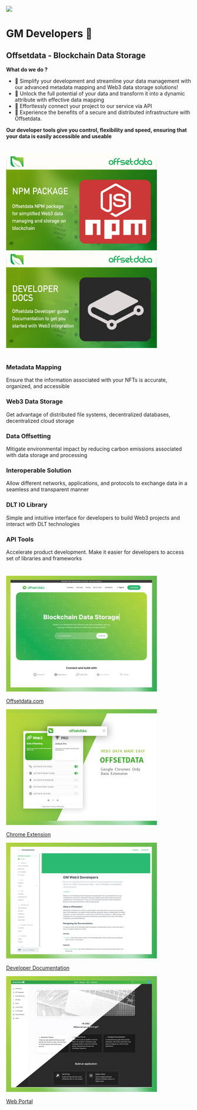 

<a href="https://www.twitter.com/offsetdata" target="_blank" rel="noreferrer"><img
src="https://img.shields.io/twitter/follow/offsetdata?logo=twitter&style=for-the-badge&color=a0c95b&labelColor=5bae5e"
/></a>


GM Developers 👋 
================================

Offsetdata - Blockchain Data Storage
---------------------------------------------------------

**What do we do ?**


- 🌱  Simplify your development and streamline your data management with our advanced metadata mapping and Web3 data storage solutions!
- 🌱  Unlock the full potential of your data and transform it into a dynamic attribute with effective data mapping
- 🌱  Effortlessly connect your project to our service via API
- 🌱  Experience the benefits of a secure and distributed infrastructure with Offsetdata. 

**Our developer tools give you control, flexibility and speed, ensuring that your data is easily accessible and useable**



# <div>
<a href="https://github.com/Offsetdata/offsetdata-npm">
  <img alt="Offsetdata NPM" width="410px"  src="https://github.com/Offsetdata/Offsetdata/blob/main/npm.png" />
</a>
<a href="https://github.com/Offsetdata/OD-Docs">
  <img alt="Offsetdata Documentation" width="410px" src="https://github.com/Offsetdata/Offsetdata/blob/main/docs.png" />
</a>
</div>


# <div> </div>
### Metadata Mapping
Ensure that the information associated with your NFTs is accurate, organized, and accessible

### Web3 Data Storage
Get advantage of distributed file systems, decentralized databases, decentralized cloud storage

### Data Offsetting
Mitigate environmental impact by reducing carbon emissions associated with data storage and processing

### Interoperable Solution
Allow different networks, applications, and protocols to exchange data in a seamless and transparent manner

### DLT IO Library
Simple and intuitive interface for developers to build Web3 projects and interact with DLT technologies

### API Tools
Accelerate product development. Make it easier for developers to access set of libraries and frameworks


# <div>



<a href="https://offsetdata.com">
  <img alt="Offsetdata NPM" width="410px"  src="https://github.com/Offsetdata/Offsetdata/blob/main/website.png" />
  <p> Offsetdata.com  </p> 
</a> 
<a href="https://github.com/Offsetdata/OD-Docs">
  <img alt="Offsetdata Documentation" width="410px" src="https://github.com/Offsetdata/Offsetdata/blob/main/chrome.png" />
  <p> Chrome Extension</p>
</a>
<a href="https://github.com/Offsetdata/OD-Docs">
  <img alt="Offsetdata Documentation" width="410px" src="https://github.com/Offsetdata/Offsetdata/blob/main/documents.png" />
  <p>Developer Documentation</p>
</a>
<a href="https://github.com/Offsetdata/OD-Docs">
  <img alt="Offsetdata Documentation" width="410px" src="https://github.com/Offsetdata/Offsetdata/blob/main/portal.png" />
    <p>Web Portal</p>
</a>
</div>


